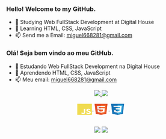 ### Hello! Welcome to my GitHub.

- 🔭 Studying Web FullStack Development at Digital House 
- 🌱 Learning HTML, CSS, JavaScript
- 📫 Send me a Email: miguel668281@gmail.com

### Olá! Seja bem vindo ao meu GitHub.

- 🔭 Estudando Web FullStack Development na Digital House 
- 🌱 Aprendendo HTML, CSS, JavaScript
- 📫 Meu email: miguel668281@gmail.com

<!-- 
caixas de status -->
<div align="center">
  <a href="https://github.com/lucas668281">
  <img height="180em" src="https://github-readme-stats.vercel.app/api?username=lucas668281&show_icons=true&theme=dark&include_all_commits=true&count_private=true"/>
  <img height="180em" src="https://github-readme-stats.vercel.app/api/top-langs/?username=lucas668281&layout=compact&langs_count=7&theme=dark"/>
</div>
<!-- 
 Frameworks e linguagens -->
<div align="center" style="display: inline_block"><br>
  <img align="center" alt="Js" height="30" width="40" src="https://raw.githubusercontent.com/devicons/devicon/master/icons/javascript/javascript-plain.svg">
  <img align="center" alt="HTML" height="30" width="40" src="https://raw.githubusercontent.com/devicons/devicon/master/icons/html5/html5-original.svg">
  <img align="center" alt="CSS" height="30" width="40" src="https://raw.githubusercontent.com/devicons/devicon/master/icons/css3/css3-original.svg">




</div>

</br>

<!--  Social Midia -->
<div align="center"> 
  
  <a href = "mailto:miguel668281@gmail.com"><img src="https://img.shields.io/badge/-Email-%23333?style=for-the-badge&logo=gmail&logoColor=white" target="_blank"></a>
  <a href="https://www.linkedin.com/in/mauro-lucas-miguel-9331bb168/" target="_blank"><img src="https://img.shields.io/badge/-LinkedIn-%230077B5?style=for-the-badge&logo=linkedin&logoColor=white" target="_blank"></a> 
 
 

 
</div>
